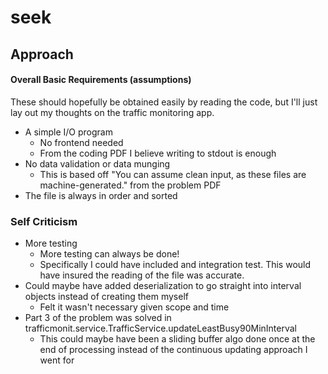 # seek

## Approach

#### Overall Basic Requirements (assumptions)
These should hopefully be obtained easily by reading the code, but I'll just lay out my thoughts
on the traffic monitoring app.

- A simple I/O program
  - No frontend needed
  - From the coding PDF I believe writing to stdout is enough
- No data validation or data munging
  - This is based off "You can assume clean input, as these files are machine-generated." from the problem PDF
- The file is always in order and sorted

### Self Criticism
- More testing
  - More testing can always be done!
  - Specifically I could have included and integration test. This would have insured the reading of the file was accurate.
- Could maybe have added deserialization to go straight into interval objects instead of creating them myself
  - Felt it wasn't necessary given scope and time
- Part 3 of the problem was solved in trafficmonit.service.TrafficService.updateLeastBusy90MinInterval
  - This could maybe have been a sliding buffer algo done once at the end of processing instead of the continuous updating approach I went for
